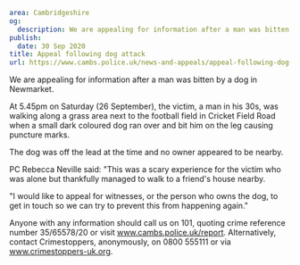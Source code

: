 ```yaml
area: Cambridgeshire
og:
  description: We are appealing for information after a man was bitten by a dog in Newmarket.
publish:
  date: 30 Sep 2020
title: Appeal following dog attack
url: https://www.cambs.police.uk/news-and-appeals/appeal-following-dog-attack
```

We are appealing for information after a man was bitten by a dog in Newmarket.

At 5.45pm on Saturday (26 September), the victim, a man in his 30s, was walking along a grass area next to the football field in Cricket Field Road when a small dark coloured dog ran over and bit him on the leg causing puncture marks.

The dog was off the lead at the time and no owner appeared to be nearby.

PC Rebecca Neville said: "This was a scary experience for the victim who was alone but thankfully managed to walk to a friend's house nearby.

"I would like to appeal for witnesses, or the person who owns the dog, to get in touch so we can try to prevent this from happening again."

Anyone with any information should call us on 101, quoting crime reference number 35/65578/20 or visit www.cambs.police.uk/report. Alternatively, contact Crimestoppers, anonymously, on 0800 555111 or via www.crimestoppers-uk.org.
